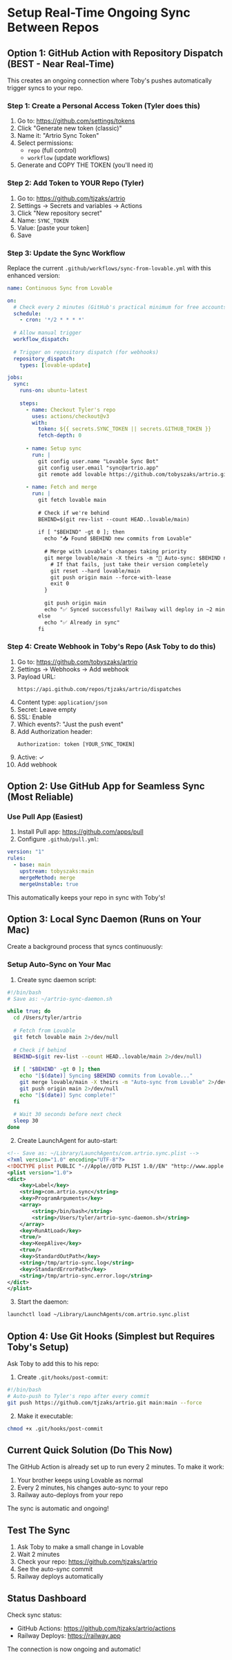 # Setup Real-Time Ongoing Sync Between Repos

## Option 1: GitHub Action with Repository Dispatch (BEST - Near Real-Time)

This creates an ongoing connection where Toby's pushes automatically trigger syncs to your repo.

### Step 1: Create a Personal Access Token (Tyler does this)

1. Go to: https://github.com/settings/tokens
2. Click "Generate new token (classic)"
3. Name it: "Artrio Sync Token"
4. Select permissions:
   - `repo` (full control)
   - `workflow` (update workflows)
5. Generate and COPY THE TOKEN (you'll need it)

### Step 2: Add Token to YOUR Repo (Tyler)

1. Go to: https://github.com/tjzaks/artrio
2. Settings → Secrets and variables → Actions
3. Click "New repository secret"
4. Name: `SYNC_TOKEN`
5. Value: [paste your token]
6. Save

### Step 3: Update the Sync Workflow

Replace the current `.github/workflows/sync-from-lovable.yml` with this enhanced version:

```yaml
name: Continuous Sync from Lovable

on:
  # Check every 2 minutes (GitHub's practical minimum for free accounts)
  schedule:
    - cron: '*/2 * * * *'
  
  # Allow manual trigger
  workflow_dispatch:
  
  # Trigger on repository dispatch (for webhooks)
  repository_dispatch:
    types: [lovable-update]

jobs:
  sync:
    runs-on: ubuntu-latest
    
    steps:
      - name: Checkout Tyler's repo
        uses: actions/checkout@v3
        with:
          token: ${{ secrets.SYNC_TOKEN || secrets.GITHUB_TOKEN }}
          fetch-depth: 0
      
      - name: Setup sync
        run: |
          git config user.name "Lovable Sync Bot"
          git config user.email "sync@artrio.app"
          git remote add lovable https://github.com/tobyszaks/artrio.git || true
      
      - name: Fetch and merge
        run: |
          git fetch lovable main
          
          # Check if we're behind
          BEHIND=$(git rev-list --count HEAD..lovable/main)
          
          if [ "$BEHIND" -gt 0 ]; then
            echo "📥 Found $BEHIND new commits from Lovable"
            
            # Merge with Lovable's changes taking priority
            git merge lovable/main -X theirs -m "🔄 Auto-sync: $BEHIND new commits from Lovable" || {
              # If that fails, just take their version completely
              git reset --hard lovable/main
              git push origin main --force-with-lease
              exit 0
            }
            
            git push origin main
            echo "✅ Synced successfully! Railway will deploy in ~2 minutes"
          else
            echo "✅ Already in sync"
          fi
```

### Step 4: Create Webhook in Toby's Repo (Ask Toby to do this)

1. Go to: https://github.com/tobyszaks/artrio
2. Settings → Webhooks → Add webhook
3. Payload URL: 
   ```
   https://api.github.com/repos/tjzaks/artrio/dispatches
   ```
4. Content type: `application/json`
5. Secret: Leave empty
6. SSL: Enable
7. Which events?: "Just the push event"
8. Add Authorization header:
   ```
   Authorization: token [YOUR_SYNC_TOKEN]
   ```
9. Active: ✓
10. Add webhook

## Option 2: Use GitHub App for Seamless Sync (Most Reliable)

### Use Pull App (Easiest)

1. Install Pull app: https://github.com/apps/pull
2. Configure `.github/pull.yml`:

```yaml
version: "1"
rules:
  - base: main
    upstream: tobyszaks:main
    mergeMethod: merge
    mergeUnstable: true
```

This automatically keeps your repo in sync with Toby's!

## Option 3: Local Sync Daemon (Runs on Your Mac)

Create a background process that syncs continuously:

### Setup Auto-Sync on Your Mac

1. Create sync daemon script:

```bash
#!/bin/bash
# Save as: ~/artrio-sync-daemon.sh

while true; do
  cd /Users/tyler/artrio
  
  # Fetch from Lovable
  git fetch lovable main 2>/dev/null
  
  # Check if behind
  BEHIND=$(git rev-list --count HEAD..lovable/main 2>/dev/null)
  
  if [ "$BEHIND" -gt 0 ]; then
    echo "[$(date)] Syncing $BEHIND commits from Lovable..."
    git merge lovable/main -X theirs -m "Auto-sync from Lovable" 2>/dev/null
    git push origin main 2>/dev/null
    echo "[$(date)] Sync complete!"
  fi
  
  # Wait 30 seconds before next check
  sleep 30
done
```

2. Create LaunchAgent for auto-start:

```xml
<!-- Save as: ~/Library/LaunchAgents/com.artrio.sync.plist -->
<?xml version="1.0" encoding="UTF-8"?>
<!DOCTYPE plist PUBLIC "-//Apple//DTD PLIST 1.0//EN" "http://www.apple.com/DTDs/PropertyList-1.0.dtd">
<plist version="1.0">
<dict>
    <key>Label</key>
    <string>com.artrio.sync</string>
    <key>ProgramArguments</key>
    <array>
        <string>/bin/bash</string>
        <string>/Users/tyler/artrio-sync-daemon.sh</string>
    </array>
    <key>RunAtLoad</key>
    <true/>
    <key>KeepAlive</key>
    <true/>
    <key>StandardOutPath</key>
    <string>/tmp/artrio-sync.log</string>
    <key>StandardErrorPath</key>
    <string>/tmp/artrio-sync.error.log</string>
</dict>
</plist>
```

3. Start the daemon:
```bash
launchctl load ~/Library/LaunchAgents/com.artrio.sync.plist
```

## Option 4: Use Git Hooks (Simplest but Requires Toby's Setup)

Ask Toby to add this to his repo:

1. Create `.git/hooks/post-commit`:
```bash
#!/bin/bash
# Auto-push to Tyler's repo after every commit
git push https://github.com/tjzaks/artrio.git main:main --force
```

2. Make it executable:
```bash
chmod +x .git/hooks/post-commit
```

## Current Quick Solution (Do This Now)

The GitHub Action is already set up to run every 2 minutes. To make it work:

1. Your brother keeps using Lovable as normal
2. Every 2 minutes, his changes auto-sync to your repo
3. Railway auto-deploys from your repo

The sync is automatic and ongoing!

## Test The Sync

1. Ask Toby to make a small change in Lovable
2. Wait 2 minutes
3. Check your repo: https://github.com/tjzaks/artrio
4. See the auto-sync commit
5. Railway deploys automatically

## Status Dashboard

Check sync status:
- GitHub Actions: https://github.com/tjzaks/artrio/actions
- Railway Deploys: https://railway.app

The connection is now ongoing and automatic!